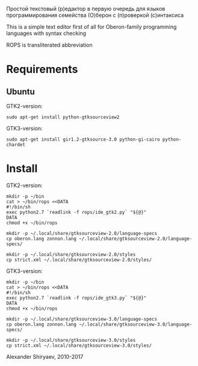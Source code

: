Простой текстовый (р)едактор
в первую очередь для языков программирования семейства (О)берон
с (п)роверкой (с)интаксиса

This is a simple text editor
first of all for Oberon-family programming languages
with syntax checking

ROPS is transliterated abbreviation

Requirements
============

Ubuntu
------

GTK2-version:

```shell
sudo apt-get install python-gtksourceview2
```

GTK3-version:

```shell
sudo apt-get install gir1.2-gtksource-3.0 python-gi-cairo python-chardet
```

Install
=======

GTK2-version:

```shell
mkdir -p ~/bin
cat > ~/bin/rops <<DATA
#!/bin/sh
exec python2.7 `readlink -f rops/ide_gtk2.py` "${@}"
DATA
chmod +x ~/bin/rops
```

```shell
mkdir -p ~/.local/share/gtksourceview-2.0/language-specs
cp oberon.lang zonnon.lang ~/.local/share/gtksourceview-2.0/language-specs/
```

```shell
mkdir -p ~/.local/share/gtksourceview-2.0/styles
cp strict.xml ~/.local/share/gtksourceview-2.0/styles/
```

GTK3-version:

```shell
mkdir -p ~/bin
cat > ~/bin/rops <<DATA
#!/bin/sh
exec python2.7 `readlink -f rops/ide_gtk3.py` "${@}"
DATA
chmod +x ~/bin/rops
```

```shell
mkdir -p ~/.local/share/gtksourceview-3.0/language-specs
cp oberon.lang zonnon.lang ~/.local/share/gtksourceview-3.0/language-specs/
```

```shell
mkdir -p ~/.local/share/gtksourceview-3.0/styles
cp strict.xml ~/.local/share/gtksourceview-3.0/styles/
```

Alexander Shiryaev, 2010-2017
